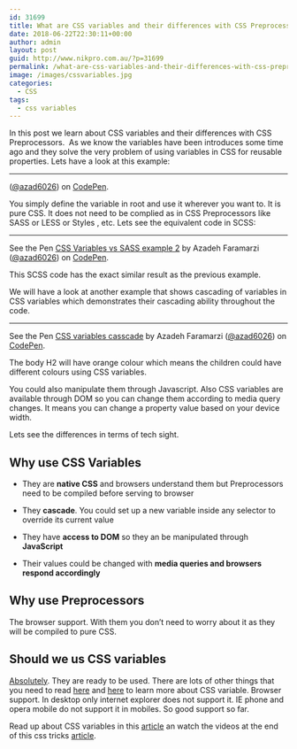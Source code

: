 ```yaml
---
id: 31699
title: What are CSS variables and their differences with CSS Preprocessors
date: 2018-06-22T22:30:11+00:00
author: admin
layout: post
guid: http://www.nikpro.com.au/?p=31699
permalink: /what-are-css-variables-and-their-differences-with-css-preprocessors/
image: /images/cssvariables.jpg
categories:
  - CSS
tags:
  - css variables
---
```

In this post we learn about CSS variables and their differences with CSS Preprocessors.  As we know the variables have been introduces some time ago and they solve the very problem of using variables in CSS for reusable properties. Lets have a look at this example:

* * *

<p class="codepen" data-height="265" data-theme-id="0" data-slug-hash="xzjydB" data-default-tab="css,result" data-user="azad6026" data-embed-version="2" data-pen-title="css varialbles example 1">
  (<a href="https://codepen.io/azad6026">@azad6026</a>) on <a href="https://codepen.io">CodePen</a>.
</p>



You simply define the variable in root and use it wherever you want to. It is pure CSS. It does not need to be complied as in CSS Preprocessors like SASS or LESS or Styles , etc. Lets see the equivalent code in SCSS:

* * *

<p class="codepen" data-height="265" data-theme-id="0" data-slug-hash="oydayg" data-default-tab="css,result" data-user="azad6026" data-embed-version="2" data-pen-title="CSS Variables vs SASS example 2">
  See the Pen <a href="https://codepen.io/azad6026/pen/oydayg/">CSS Variables vs SASS example 2</a> by Azadeh Faramarzi (<a href="https://codepen.io/azad6026">@azad6026</a>) on <a href="https://codepen.io">CodePen</a>.
</p>



This SCSS code has the exact similar result as the previous example.

We will have a look at another example that shows cascading of variables in CSS variables which demonstrates their cascading ability throughout the code.

* * *

<p class="codepen" data-height="265" data-theme-id="0" data-slug-hash="yEjRdQ" data-default-tab="css,result" data-user="azad6026" data-embed-version="2" data-pen-title="CSS variables casscade">
  See the Pen <a href="https://codepen.io/azad6026/pen/yEjRdQ/">CSS variables casscade</a> by Azadeh Faramarzi (<a href="https://codepen.io/azad6026">@azad6026</a>) on <a href="https://codepen.io">CodePen</a>.
</p>



The body H2 will have orange colour which means the children could have different colours using CSS variables.

You could also manipulate them through Javascript. Also CSS variables are available through DOM so you can change them according to media query changes. It means you can change a property value based on your device width. 

Lets see the differences in terms of tech sight.

## Why use CSS Variables 

  * They are **native CSS** and browsers understand them but Preprocessors need to be compiled before serving to browser

  * They **cascade**. You could set up a new variable inside any selector to override its current value 

  * They have **access to DOM** so they an be manipulated through **JavaScript**

  * Their values could be changed with **media queries and browsers respond accordingly**

## Why use Preprocessors

The browser support. With them you don&#8217;t need to worry about it as they will be compiled to pure CSS. 

## Should we us CSS variables

<a href="http://www.nikpro.com.au/css-grid-layouts-and-css-new-variables-should-we-get-started/" target="_blank" rel="noopener noreferrer">Absolutely</a>. They are ready to be used. There are lots of other things that you need to read <a href="https://csswizardry.com/2016/10/pragmatic-practical-progressive-theming-with-custom-properties/" target="_blank" rel="noopener noreferrer">here</a> and <a href="http://kizu.ru/en/fun/conditions-for-css-variables/" target="_blank" rel="noopener noreferrer">here</a> to learn more about CSS variable. Browser support. In desktop only internet explorer does not support it. IE phone and opera mobile do not support it in mobiles. So good support so far.

Read up about CSS variables in this <a href="https://medium.freecodecamp.org/everything-you-need-to-know-about-css-variables-c74d922ea855" target="_blank" rel="noopener noreferrer">article</a> an watch the videos at the end of this css tricks <a href="https://css-tricks.com/difference-between-types-of-css-variables/" target="_blank" rel="noopener noreferrer">article</a>.

&nbsp;

&nbsp;
